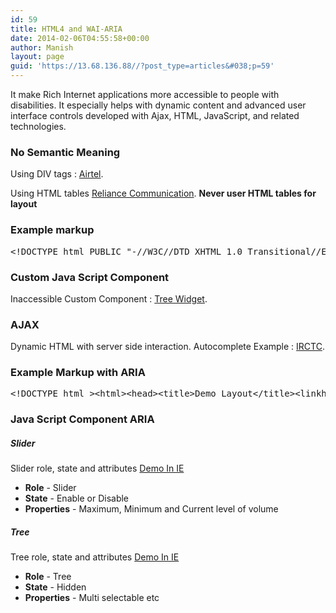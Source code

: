 ```yaml
---
id: 59
title: HTML4 and WAI-ARIA
date: 2014-02-06T04:55:58+00:00
author: Manish
layout: page
guid: 'https://13.68.136.88//?post_type=articles&#038;p=59'
---
```

<div class="span9" id="main_content">
<p class="lead">It make Rich Internet applications more accessible to people with disabilities. It especially helps with dynamic content and advanced user interface controls developed with Ajax, HTML, JavaScript, and related technologies.</p>

<h3>No Semantic Meaning</h3>
Using DIV tags : <a href="http://airtel.in/" target="_blank" rel="noopener noreferrer">Airtel</a>.

Using HTML tables <a href="http://www.rcom.co.in/Rcom/personal/home/index.html" target="_blank" rel="noopener noreferrer">Reliance Communication</a>. <strong>Never user HTML tables for layout</strong>
<h3>Example markup</h3>
<pre class="prettyprint lang-html prettyprinted"><span class="dec">&lt;!DOCTYPE html PUBLIC "-//W3C//DTD XHTML 1.0 Transitional//EN" "http://www.w3.org/TR/xhtml1/DTD/xhtml1-transitional.dtd"&gt;</span><span class="tag">&lt;html</span><span class="atn">xmlns</span><span class="pun">=</span><span class="atv">"http://www.w3.org/1999/xhtml"</span><span class="tag">&gt;</span><span class="tag">&lt;head&gt;</span><span class="tag">&lt;title&gt;</span><span class="pln">Demo Layout</span><span class="tag">&lt;/title&gt;</span><span class="tag">&lt;link</span><span class="atn">href</span><span class="pun">=</span><span class="atv">"css/some.css"</span><span class="atn">rel</span><span class="pun">=</span><span class="atv">"stylesheet"</span><span class="tag">&gt;</span><span class="tag">&lt;script</span><span class="atn">src</span><span class="pun">=</span><span class="atv">"js/some.js"</span><span class="atn">type</span><span class="pun">=</span><span class="atv">"text/javascript"</span><span class="tag">&gt;&lt;/script&gt;</span><span class="tag">&lt;head&gt;</span><span class="tag">&lt;body&gt;</span><span class="tag">&lt;div</span><span class="atn">class</span><span class="pun">=</span><span class="atv">"header"</span><span class="tag">&gt;</span><span class="com">&lt;!-- some html code --&gt;</span><span class="tag">&lt;/div&gt;</span><span class="tag">&lt;div</span><span class="atn">class</span><span class="pun">=</span><span class="atv">"navigation"</span><span class="tag">&gt;</span><span class="com">&lt;!-- some html code --&gt;</span><span class="tag">&lt;/div&gt;</span><span class="tag">&lt;div</span><span class="atn">class</span><span class="pun">=</span><span class="atv">"main"</span><span class="tag">&gt;</span><span class="tag">&lt;div</span><span class="atn">class</span><span class="pun">=</span><span class="atv">"side-navigation"</span><span class="tag">&gt;</span><span class="com">&lt;!-- some html code --&gt;</span><span class="tag">&lt;/div&gt;</span><span class="tag">&lt;div</span><span class="atn">class</span><span class="pun">=</span><span class="atv">"content"</span><span class="tag">&gt;</span><span class="com">&lt;!-- some html code --&gt;</span><span class="tag">&lt;/div&gt;</span><span class="tag">&lt;/div&gt;</span><span class="tag">&lt;div</span><span class="atn">class</span><span class="pun">=</span><span class="atv">"footer"</span><span class="tag">&gt;</span><span class="com">&lt;!-- some html code --&gt;</span><span class="tag">&lt;/div&gt;</span><span class="tag">&lt;/body&gt;</span><span class="tag">&lt;/html&gt;</span></pre>
<h3>Custom Java Script Component</h3>
Inaccessible Custom Component : <a href="http://nickperkinslondon.github.io/angular-bootstrap-nav-tree/test/bs2_ng120_test_page.html" target="_blank" rel="noopener noreferrer">Tree Widget</a>.
<h3>AJAX</h3>
Dynamic HTML with server side interaction. Autocomplete Example : <a href="https://www.irctc.co.in/" target="_blank" rel="noopener noreferrer">IRCTC</a>.
<h3>Example Markup with ARIA</h3>
<pre class="prettyprint lang-html prettyprinted"><span class="dec">&lt;!DOCTYPE html &gt;</span><span class="tag">&lt;html&gt;</span><span class="tag">&lt;head&gt;</span><span class="tag">&lt;title&gt;</span><span class="pln">Demo Layout</span><span class="tag">&lt;/title&gt;</span><span class="tag">&lt;link</span><span class="atn">href</span><span class="pun">=</span><span class="atv">"css/some.css"</span><span class="atn">rel</span><span class="pun">=</span><span class="atv">"stylesheet"</span><span class="tag">&gt;</span><span class="tag">&lt;script</span><span class="atn">src</span><span class="pun">=</span><span class="atv">"js/some.js"</span><span class="atn">type</span><span class="pun">=</span><span class="atv">"text/javascript"</span><span class="tag">&gt;&lt;/script&gt;</span><span class="tag">&lt;head&gt;</span><span class="tag">&lt;body&gt;</span><span class="tag">&lt;div</span><span class="atn">role</span><span class="pun">=</span><span class="atv">"banner"</span><span class="atn">class</span><span class="pun">=</span><span class="atv">"header"</span><span class="tag">&gt;</span><span class="com">&lt;!-- some html code --&gt;</span><span class="tag">&lt;/div&gt;</span><span class="tag">&lt;div</span><span class="atn">role</span><span class="pun">=</span><span class="atv">"navigation"</span><span class="atn">class</span><span class="pun">=</span><span class="atv">"navigation"</span><span class="tag">&gt;</span><span class="com">&lt;!-- some html code --&gt;</span><span class="tag">&lt;/div&gt;</span><span class="tag">&lt;div</span><span class="atn">role</span><span class="pun">=</span><span class="atv">"main"</span><span class="atn">class</span><span class="pun">=</span><span class="atv">"main"</span><span class="tag">&gt;</span><span class="tag">&lt;div</span><span class="atn">role</span><span class="pun">=</span><span class="atv">"complementary"</span><span class="atn">class</span><span class="pun">=</span><span class="atv">"side-navigation"</span><span class="tag">&gt;</span><span class="com">&lt;!-- some html code --&gt;</span><span class="tag">&lt;/div&gt;</span><span class="tag">&lt;div</span><span class="atn">role</span><span class="pun">=</span><span class="atv">"region"</span><span class="atn">class</span><span class="pun">=</span><span class="atv">"content"</span><span class="tag">&gt;</span><span class="com">&lt;!-- some html code --&gt;</span><span class="tag">&lt;/div&gt;</span><span class="tag">&lt;/div&gt;</span><span class="tag">&lt;div</span><span class="atn">role</span><span class="pun">=</span><span class="atv">"contentinfo"</span><span class="atn">class</span><span class="pun">=</span><span class="atv">"footer"</span><span class="tag">&gt;</span><span class="com">&lt;!-- some html code --&gt;</span><span class="tag">&lt;/div&gt;</span><span class="tag">&lt;/body&gt;</span><span class="tag">&lt;/html&gt;</span></pre>
<h3>Java Script Component ARIA</h3>
<h5>Slider</h5>
Slider role, state and attributes <a title="Slider Control" href="https://13.68.136.88//examples/slider-control" target="_blank" rel="noopener noreferrer">Demo In IE</a>
<ul>
	<li><strong>Role</strong> - Slider</li>
	<li><strong>State</strong> - Enable or Disable</li>
	<li><strong>Properties</strong> - Maximum, Minimum and Current level of volume</li>
</ul>
<h5>Tree</h5>
Tree role, state and attributes <a title="Accessible jQuery-ui Components Demonstration" href="https://13.68.136.88//examples/accessible-jqueryui" target="_blank" rel="noopener noreferrer">Demo In IE</a>
<ul>
	<li><strong>Role</strong> - Tree</li>
	<li><strong>State</strong> - Hidden</li>
	<li><strong>Properties</strong> - Multi selectable etc</li>
</ul>
</div>